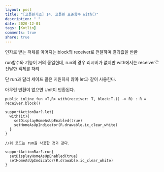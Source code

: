 ```yaml
---
layout: post
title: "[코틀린기초] 14. 코틀린 표준함수 with()"
description: " "
date: 2020-12-01
tags: [Kotlin]
comments: true
share: true
---    
```


인자로 받는 객체를 이어지는 block의 receiver로 전달하며 결과값을 반환  

run함수와 기능이 거의 동일한데, run의 경우 리시버가 없지만 with에서는 receiver로 전달한 객체를 처리  

단 run과 달리 세이프 콜은 지원하지 않아 let과 같이 사용한다.  

아무런 반환이 없으면 Unit이 반환된다.

```
public inline fun <T,R> with(receiver: T, block:T.() -> R) : R = receiver.block()
```

```
supportActionBar?.let{
  with(it){
    setDisplayHomeAsUpEnabled(true)
    setHomeAsUpIndicator(R.drawable.ic_clear_white)
  }
}

//위 코드는 run을 사용한 것과 같다.

supportActionBar?.run{
  setDisplayHomeAsUpEnabled(true)
  setHomeAsUpIndicator(R.drawable.ic_clear_white)
}
```
